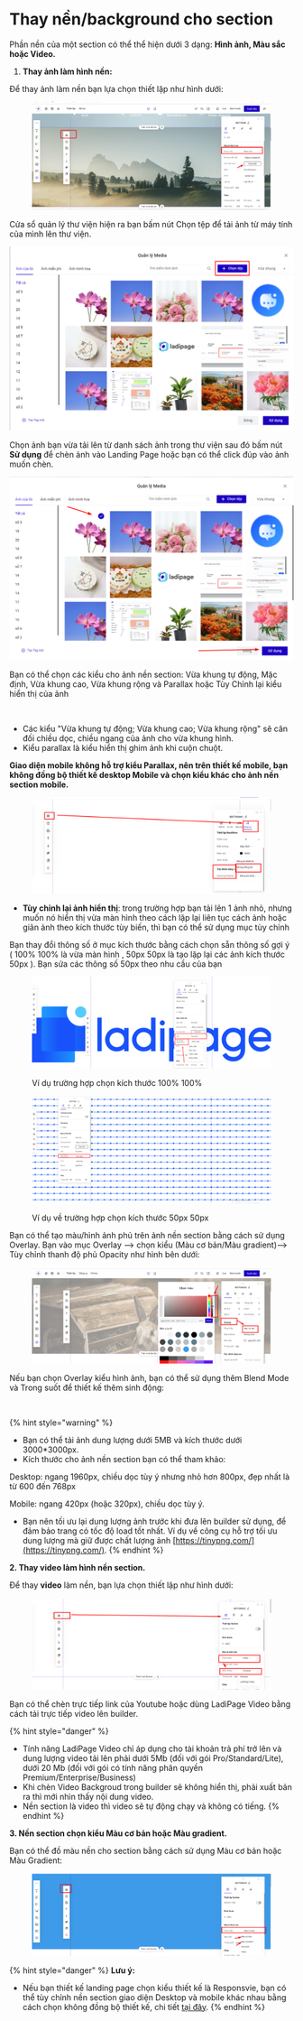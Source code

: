 # Thay nền/background cho section



Phần nền của một section có thể thể hiện dưới 3 dạng: **Hình ảnh, Màu sắc hoặc Video.**

1. **Thay ảnh làm hình nền:**

Để thay ảnh làm nền bạn lựa chọn thiết lập như hình dưới:

<figure><img src="../../../.gitbook/assets/section nền ảnh.png" alt=""><figcaption></figcaption></figure>

Cửa sổ quản lý thư viện hiện ra bạn bấm nút Chọn tệp để tải ảnh từ máy tính của mình lên thư viện.

![](<../../../.gitbook/assets/image (675).png>)

Chọn ảnh bạn vừa tải lên từ danh sách ảnh trong thư viện sau đó bấm nút **Sử dụng** để chèn ảnh vào Landing Page hoặc bạn có thể click đúp vào ảnh muốn chèn.&#x20;

![](<../../../.gitbook/assets/image (1033).png>)

Bạn có thể chọn các kiểu cho ảnh nền section: Vừa khung tự động, Mặc định, Vừa khung cao, Vừa khung rộng và Parallax hoặc Tùy Chỉnh lại kiểu hiển thị của ảnh&#x20;

<figure><img src="../../../.gitbook/assets/kiểu.png" alt=""><figcaption></figcaption></figure>

* Các kiểu "Vừa khung tự động; Vừa khung cao; Vừa khung rộng" sẽ cân đối chiều dọc, chiều ngang của ảnh cho vừa khung hình.&#x20;
* Kiểu parallax là kiểu hiển thị ghim ảnh khi cuộn chuột.



**Giao diện mobile không hỗ trợ kiểu Parallax, nên trên thiết kế mobile, bạn không đồng bộ thiết kế desktop Mobile và chọn kiểu khác cho ảnh nền section mobile.**

<figure><img src="../../../.gitbook/assets/đồng bộ.png" alt=""><figcaption></figcaption></figure>

* **Tùy chỉnh lại ảnh hiển thị**: trong trường hợp bạn tải lên 1 ảnh nhỏ, nhưng muốn nó hiển thị vừa màn hình theo cách lặp lại liên tục cách ảnh hoặc giãn ảnh theo kích thước tùy biến, thì bạn có thể sử dụng  mục tùy chỉnh&#x20;

Bạn thay đổi thông số ở mục kích thước bằng cách chọn sẵn thông số gợi ý ( 100% 100% là vừa     màn hình , 50px 50px là tạo lặp lại các ảnh kích thước 50px ). Bạn sửa các thông số 50px theo nhu cầu của bạn&#x20;





<figure><img src="../../../.gitbook/assets/image (1106).png" alt=""><figcaption><p>Ví dụ trường hợp chọn  kích thước 100% 100%</p></figcaption></figure>

<figure><img src="../../../.gitbook/assets/image (349).png" alt=""><figcaption><p>Ví dụ về trường hợp chọn kích thước 50px 50px </p></figcaption></figure>

Bạn có thể tạo màu/hình ảnh phủ trên ảnh nền section bằng cách sử dụng Overlay. Bạn vào mục Overlay --> chọn kiểu (Màu cơ bản/Màu gradient)--> Tùy chỉnh thanh độ phủ Opacity như hình bên dưới:

<figure><img src="../../../.gitbook/assets/overlay.png" alt=""><figcaption></figcaption></figure>

Nếu bạn chọn Overlay kiểu hình ảnh, bạn có thể sử dụng thêm Blend Mode và Trong suốt để thiết kế thêm sinh động:

<figure><img src="../../../.gitbook/assets/overlay ảnh.png" alt=""><figcaption></figcaption></figure>

{% hint style="warning" %}
* Bạn có thể tải ảnh dung lượng dưới 5MB và kích thước dưới 3000\*3000px.
* Kích thước cho ảnh nền section bạn có thể tham khảo:

Desktop: ngang 1960px, chiều dọc tùy ý nhưng nhỏ hơn 800px, đẹp nhất là từ 600 đến 768px

Mobile: ngang 420px (hoặc 320px), chiều dọc tùy ý.

* Bạn nên tối ưu lại dung lượng ảnh trước khi đưa lên builder sử dụng, để đảm bảo trang có tốc độ load tốt nhất. Ví dụ về công cụ hỗ trợ tối ưu dung lượng mà giữ được chất lượng ảnh [https://tinypng.com/](https://tinypng.com/).
{% endhint %}



**2. Thay video làm hình nền section.**

Để thay **video** làm nền, bạn lựa chọn thiết lập như hình dưới:

<figure><img src="../../../.gitbook/assets/section video.png" alt=""><figcaption></figcaption></figure>

Bạn có thể chèn trực tiếp link của Youtube hoặc dùng LadiPage Video bằng cách tải trực tiếp video lên builder.

{% hint style="danger" %}
* Tính năng LadiPage Video chỉ áp dụng cho tài khoản trả phí trở lên và dung lượng video tải lên phải dưới 5Mb (đối với gói Pro/Standard/Lite), dưới 20 Mb (đối với gói có tính năng phân quyền Premium/Enterprise/Business)
* Khi chèn Video Backgroud trong builder sẽ không hiển thị, phải xuất bản ra thì mới nhìn thấy nội dung video.
* Nền section là video thì video sẽ tự động chạy và không có tiếng.
{% endhint %}

**3. Nền section chọn kiểu Màu cơ bản hoặc Màu gradient.**

Bạn có thể đồ màu nền cho section bằng cách sử dụng Màu cơ bản hoặc Màu Gradient:

<figure><img src="../../../.gitbook/assets/nền màu.png" alt=""><figcaption></figcaption></figure>

{% hint style="danger" %}
**Lưu ý:**&#x20;

* Nếu bạn thiết kế landing page chọn kiểu thiết kế là Responsvie, bạn có thể tùy chỉnh nền section giao diện Desktop và mobile khác nhau bằng cách chọn không đồng bộ thiết kế, chi tiết [tại đây](https://help.ladipage.vn/nang-cao-cho-phan-tu/dong-bo-khong-dong-bo-thiet-ke).
{% endhint %}
